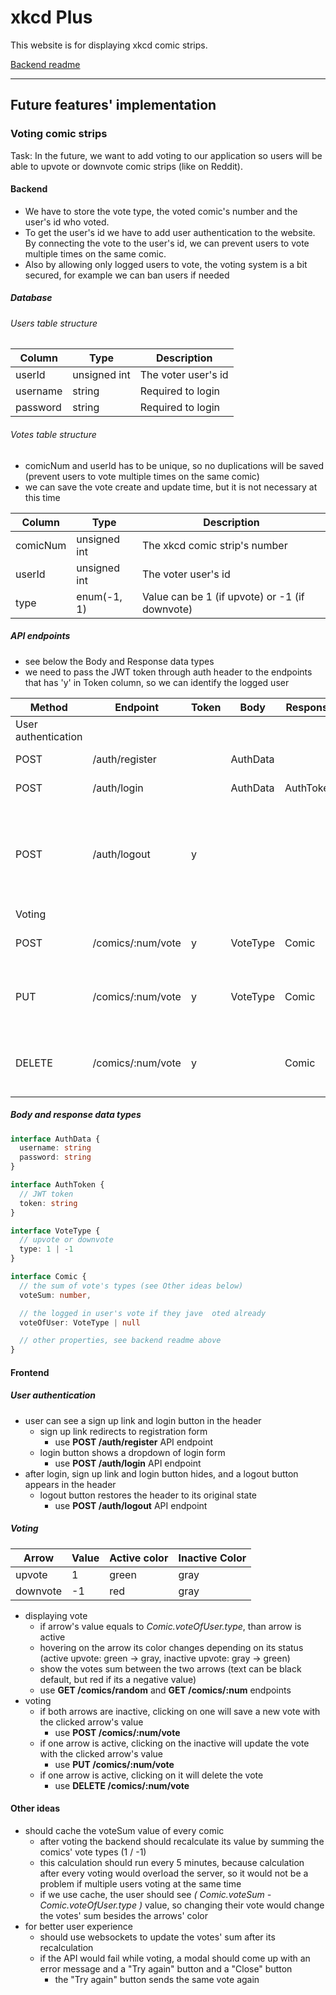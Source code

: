 # xkcd Plus

This website is for displaying xkcd comic strips.

[Backend readme](https://github.com/madam97/xkcd-plus-api#readme)

------------------------------

## Future features' implementation

### Voting comic strips

Task: In the future, we want to add voting to our application so users will be able to upvote or downvote comic strips (like on Reddit).

#### Backend

- We have to store the vote type, the voted comic's number and the user's id who voted.
- To get the user's id we have to add user authentication to the website. By connecting the vote to the user's id, we can prevent users to vote multiple times on the same comic.
- Also by allowing only logged users to vote, the voting system is a bit secured, for example we can ban users if needed

##### Database

###### Users table structure

| Column          | Type                  | Description |
| --------------- | --------------------- | ----------- |
| userId          | unsigned int          | The voter user's id |
| username        | string                | Required to login |
| password        | string                | Required to login |

###### Votes table structure

- comicNum and userId has to be unique, so no duplications will be saved (prevent users to vote multiple times on the same comic)
- we can save the vote create and update time, but it is not necessary at this time

| Column          | Type                  | Description |
| --------------- | --------------------- | ----------- |
| comicNum        | unsigned int          | The xkcd comic strip's number |
| userId          | unsigned int          | The voter user's id |
| type            | enum(-1, 1)           | Value can be 1 (if upvote) or -1 (if downvote) |

##### API endpoints

- see below the Body and Response data types
- we need to pass the JWT token through auth header to the endpoints that has 'y' in Token column, so we can identify the logged user

| Method  | Endpoint            | Token  | Body          | Response      | Description      |
| ------- | ------------------- | ------ | ------------- | ------------- | ---------------- |
| User authentication |
| POST    | /auth/register      |        | AuthData      |               | Logins the user |
| POST    | /auth/login         |        | AuthData      | AuthToken     | Logins the user |
| POST    | /auth/logout        | y      |               |               | If it is needed, deletes any data of the user (like JWT refresh token) |
| Voting |
| POST    | /comics/:num/vote   | y      | VoteType      | Comic         | Vote the given comic strip |
| PUT     | /comics/:num/vote   | y      | VoteType      | Comic         | Updates the user's vote on the given comic strip |
| DELETE  | /comics/:num/vote    | y      |               | Comic         | Deletes the user's vote on the given comic strip |

##### Body and response data types

```ts
interface AuthData {
  username: string
  password: string
}

interface AuthToken {
  // JWT token
  token: string
}

interface VoteType {
  // upvote or downvote
  type: 1 | -1
}

interface Comic {
  // the sum of vote's types (see Other ideas below)
  voteSum: number,

  // the logged in user's vote if they jave  oted already
  voteOfUser: VoteType | null

  // other properties, see backend readme above
}
```

#### Frontend

##### User authentication

- user can see a sign up link and login button in the header
  - sign up link redirects to registration form
    - use **POST /auth/register** API endpoint
  - login button shows a dropdown of login form
    - use **POST /auth/login** API endpoint
- after login, sign up link and login button hides, and a logout button appears in the header
  - logout button restores the header to its original state
    - use **POST /auth/logout** API endpoint

##### Voting

| Arrow     | Value | Active color | Inactive Color |
| --------- | ----- | ------------ | -------------- |
| upvote    | 1     | green        | gray           |
| downvote  | -1    | red          | gray           |

- displaying vote
  - if arrow's value equals to *Comic.voteOfUser.type*, than arrow is active
  - hovering on the arrow its color changes depending on its status (active upvote: green -> gray, inactive upvote: gray -> green)
  - show the votes sum between the two arrows (text can be black default, but red if its a negative value)
  - use **GET /comics/random** and **GET /comics/:num** endpoints
- voting
  - if both arrows are inactive, clicking on one will save a new vote with the clicked arrow's value
    - use **POST /comics/:num/vote**
  - if one arrow is active, clicking on the inactive will update the vote with the clicked arrow's value
    - use **PUT /comics/:num/vote**
  - if one arrow is active, clicking on it will delete the vote
    - use **DELETE /comics/:num/vote**

#### Other ideas

- should cache the voteSum value of every comic
  - after voting the backend should recalculate its value by summing the comics' vote types (1 / -1)
  - this calculation should run every 5 minutes, because calculation after every voting would overload the server, so it would not be a problem if multiple users voting at the same time
  - if we use cache, the user should see *( Comic.voteSum - Comic.voteOfUser.type )* value, so changing their vote would change the votes' sum besides the arrows' color
- for better user experience
  - should use websockets to update the votes' sum after its recalculation
  - if the API would fail while voting, a modal should come up with an error message and a "Try again" button and a "Close" button
    - the "Try again" button sends the same vote again